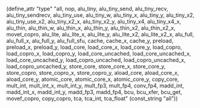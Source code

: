 (define_attr "type"
 "all,
  nop,
  alu_tiny,
  alu_tiny_send,
  alu_tiny_recv,
  alu_tiny_sendrecv,
  alu_tiny_use,
  alu_tiny_w,
  alu_tiny_x,
  alu_tiny_y,
  alu_tiny_x2,
  alu_tiny_use_x2,
  alu_tiny_x2_x,
  alu_tiny_x2_y,
  alu_tiny_x4,
  alu_tiny_x4_x,
  alu_thin,
  alu_thin_w,
  alu_thin_x,
  alu_thin_y,
  alu_thin_x2,
  alu_thin_x2_x,
  movet_copro,
  alu_lite,
  alu_lite_x,
  alu_lite_y,
  alu_lite_x2,
  alu_lite_x2_x,
  alu_full,
  alu_full_x,
  alu_full_y,
  alu_full_sfu,
  cache,
  cache_x,
  cache_y,
  preload,
  preload_x,
  preload_y,
  load_core,
  load_core_x,
  load_core_y,
  load_copro,
  load_copro_x,
  load_copro_y,
  load_core_uncached,
  load_core_uncached_x,
  load_core_uncached_y,
  load_copro_uncached,
  load_copro_uncached_x,
  load_copro_uncached_y,
  store_core,
  store_core_x,
  store_core_y,
  store_copro,
  store_copro_x,
  store_copro_y,
  aload_core,
  aload_core_x,
  aload_core_y,
  atomic_core,
  atomic_core_x,
  atomic_core_y,
  copy_core,
  mult_int,
  mult_int_x,
  mult_int_y,
  mult_fp3,
  mult_fp4,
  conv_fp4,
  madd_int,
  madd_int_x,
  madd_int_y,
  madd_fp3,
  madd_fp4,
  bcu,
  bcu_xfer,
  bcu_get,
  movef_copro,
  copy_copro,
  tca,
  tca_int,
  tca_float"
  (const_string "all"))

